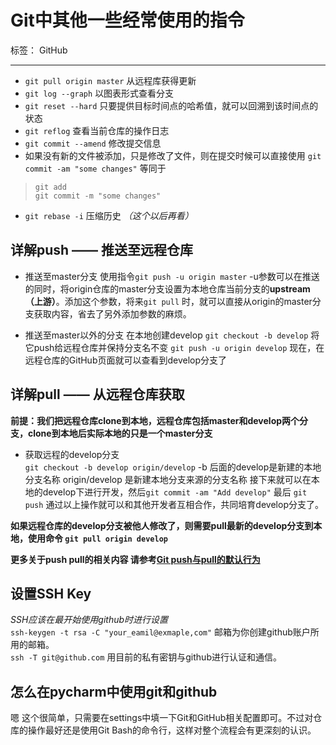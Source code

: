 # Git中其他一些经常使用的指令

标签： GitHub

---

- `git pull origin master` 从远程库获得更新
- `git log --graph` 以图表形式查看分支
- `git reset --hard` 只要提供目标时间点的哈希值，就可以回溯到该时间点的状态
- `git reflog` 查看当前仓库的操作日志
- `git commit --amend` 修改提交信息
- 如果没有新的文件被添加，只是修改了文件，则在提交时候可以直接使用 `git commit -am "some changes"` 等同于 
> `git add`  
> `git commit -m "some changes"`

- `git rebase -i` 压缩历史 *（这个以后再看）*

## 详解push —— 推送至远程仓库
- 推送至master分支
使用指令`git push -u origin master`
-u参数可以在推送的同时，将origin仓库的master分支设置为本地仓库当前分支的**upstream（上游）**。添加这个参数，将来`git pull` 时，就可以直接从origin的master分支获取内容，省去了另外添加参数的麻烦。

- 推送至master以外的分支
在本地创建develop `git checkout -b develop` 将它push给远程仓库并保持分支名不变 `git push -u origin develop`
现在，在远程仓库的GitHub页面就可以查看到develop分支了

## 详解pull —— 从远程仓库获取
**前提：我们把远程仓库clone到本地，远程仓库包括master和develop两个分支，clone到本地后实际本地的只是一个master分支**  

- 获取远程的develop分支  
`git checkout -b develop origin/develop` -b 后面的develop是新建的本地分支名称 origin/develop 是新建本地分支来源的分支名称
接下来就可以在本地的develop下进行开发，然后`git commit -am "Add develop"` 最后 `git push`
通过以上操作就可以和其他开发者互相合作，共同培育develop分支了。

**如果远程仓库的develop分支被他人修改了，则需要pull最新的develop分支到本地，使用命令 `git pull origin develop`**


**更多关于push pull的相关内容 请参考[Git push与pull的默认行为](https://segmentfault.com/a/1190000002783245)**

## 设置SSH Key
*SSH应该在最开始使用github时进行设置*  
`ssh-keygen -t rsa -C "your_eamil@exmaple,com"` 邮箱为你创建github账户所用的邮箱。  
`ssh -T git@github.com` 用目前的私有密钥与github进行认证和通信。

## 怎么在pycharm中使用git和github
嗯 这个很简单，只需要在settings中填一下Git和GitHub相关配置即可。不过对仓库的操作最好还是使用Git Bash的命令行，这样对整个流程会有更深刻的认识。